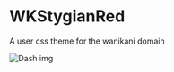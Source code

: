 # WKStygianRed
A user css theme for the wanikani domain

![Dash img](https://github.com/Sepitus-exe/WKStygianRed/blob/main/Dash.png)
